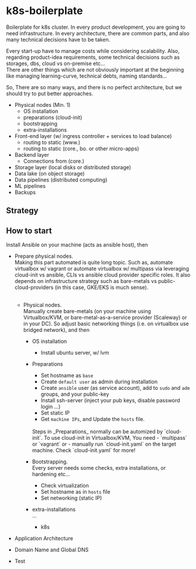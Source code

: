 # k8s-boilerplate

Boilerplate for k8s cluster. In every product development, you are going to need infrastructure.
In every architecture, there are common parts, and also many technical decisions have to be taken.

Every start-up have to manage costs while considering scalability.
Also, regarding product-idea requirements, some technical decisions such as storages, dbs, cloud vs on-premise etc...
<br>There are other things which are not obviously important at the beginning like managing learning-curve, technical debts, naming standards...

So, There are so many ways, and there is no perfect architecture, but we should try to put better approaches.

- Physical nodes (Min. 1)
  - OS installation
  - preparations (cloud-init)
  - bootstrapping
  - extra-installations
- Front-end layer (w/ ingress controller + services to load balance)
  - routing to static (www.)
  - routing to static (core., bo. or other micro-apps)
- Backend layer
  - Connections from (core.)
- Storage layer (local disks or distributed storage)
- Data lake (on object storage)
- Data pipelines (distributed computing)
- ML pipelines
- Backups

## Strategy

## How to start

Install Ansible on your machine (acts as ansible host), then

- Prepare physical nodes.
  <br>Making this part automated is quite long topic. Such as, automate virtualbox w/ vagrant or
  automate virtualbox w/ multipass via leveraging cloud-init vs ansible, CLIs vs ansible cloud provider specific roles.
  It also depends on infrastructure strategy such as bare-metals vs public-cloud-providers (in this case, GKE/EKS is much sense).
  <br><br>

  - Physical nodes.
    <br>Manually create bare-metals (on your machine using Virtualbox/KVM, or bare-metal-as-a-service provider (Scaleway) or
    in your DC). So adjust basic networking things (i.e. on virtualbox use bridged network), and then
    - OS installation
      - Install ubuntu server, w/ lvm
    - Preparations
      - Set hostname as `base`
      - Create `default user` as admin during installation
      - Create `ansible` user (as service account), add to `sudo` and `adm` groups, and your public-key
      - Install ssh-server (inject your pub keys, disable password login ...)
      - Set static IP
      - Get `machine IPs`, and Update the `hosts` file.

      <br>
      Steps in _Preparations_ normally can be automized by `cloud-init`. To use cloud-init in Virtualbox/KVM, You need 
        - `multipass` or `vagrant` or 
        -  manually run `cloud-init.yaml` on the target machine. Check `cloud-init.yaml` for more!

    - Bootstrapping.
      <br>Every server needs some checks, extra installations, or hardening etc...
      - Check virtualization
      - Set hostname as in `hosts` file
      - Set networking (static IP)
    - extra-installations
      <br>...
      - k8s

- Application Architecture

- Domain Name and Global DNS

- Test